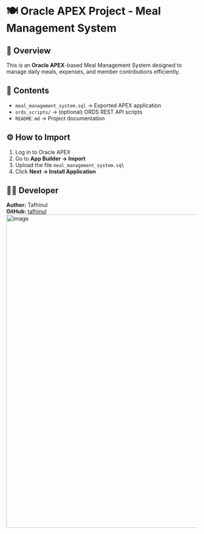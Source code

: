 # 🍽 Oracle APEX Project - Meal Management System

## 📖 Overview
This is an **Oracle APEX**-based Meal Management System designed to manage daily meals, expenses, and member contributions efficiently.

## 💾 Contents
- `meal_management_system.sql` → Exported APEX application
- `ords_scripts/` → (optional) ORDS REST API scripts
- `README.md` → Project documentation

## ⚙️ How to Import
1. Log in to Oracle APEX
2. Go to **App Builder → Import**
3. Upload the file `meal_management_system.sql`
4. Click **Next → Install Application**

## 🧑‍💻 Developer
**Author:** Tafhinul  
**GitHub:** [tafhinul](https://github.com/tafhinul)
<img width="870" height="825" alt="image" src="https://github.com/user-attachments/assets/21e6b7fe-1432-4688-bac4-c2cb4c047fe9" />

